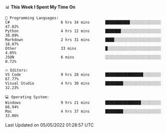 <!--START_SECTION:waka-->
📊 **This Week I Spent My Time On** 

```text
💬 Programming Languages: 
C#                       6 hrs 34 mins       ███████████░░░░░░░░░░░░░░   47.02% 
Python                   4 hrs 12 mins       ███████░░░░░░░░░░░░░░░░░░   30.09% 
Markdown                 2 hrs 31 mins       ████░░░░░░░░░░░░░░░░░░░░░   18.07% 
Other                    33 mins             █░░░░░░░░░░░░░░░░░░░░░░░░   4.05% 
JSON                     6 mins              ░░░░░░░░░░░░░░░░░░░░░░░░░   0.72%

🔥 Editors: 
VS Code                  9 hrs 28 mins       █████████████████░░░░░░░░   67.77% 
Visual Studio            4 hrs 30 mins       ████████░░░░░░░░░░░░░░░░░   32.23%

💻 Operating System: 
Windows                  9 hrs 21 mins       ████████████████░░░░░░░░░   66.94% 
Mac                      4 hrs 37 mins       ████████░░░░░░░░░░░░░░░░░   33.06%

```


 Last Updated on 05/05/2022 01:28:57 UTC
<!--END_SECTION:waka-->
